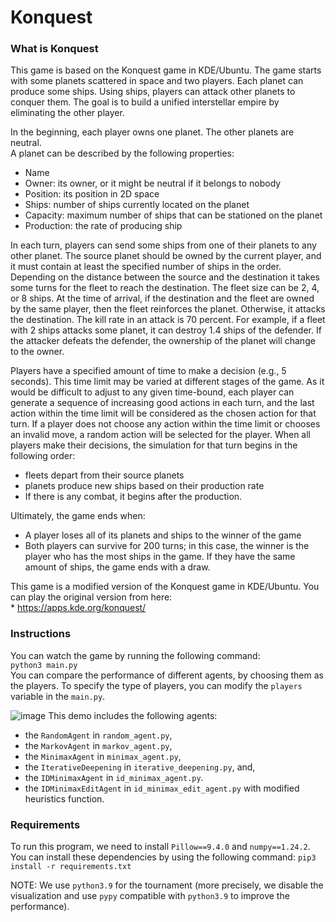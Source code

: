 # Konquest

### What is Konquest

This game is based on the Konquest game in KDE/Ubuntu. The game starts with some
planets scattered in space and two players. Each planet can produce some ships.
Using ships, players can attack other planets to conquer them. The goal is to
build a unified interstellar empire by eliminating the other player.

In the beginning, each player owns one planet. The other planets are neutral.            
A planet can be described by the following properties:             
* Name                        
* Owner: its owner, or it might be neutral if it belongs to nobody              
* Position: its position in 2D space                 
* Ships: number of ships currently located on the planet                
* Capacity: maximum number of ships that can be stationed on the planet                   
* Production: the rate of producing ship              

In each turn, players can send some ships from one of their planets to any
other planet. The source planet should be owned by the current player, and it
must contain at least the specified number of ships in the order. Depending on
the distance between the source and the destination it takes some turns for the
fleet to reach the destination. The fleet size can be 2, 4, or 8 ships. At the
time of arrival, if the destination and the fleet are owned by the same
player, then the fleet reinforces the planet.  Otherwise, it attacks the
destination. The kill rate in an attack is 70 percent. For example, if a fleet
with 2 ships attacks some planet, it can destroy 1.4 ships of the defender. If
the attacker defeats the defender, the ownership of the planet will change to
the owner.

Players have a specified amount of time to make a decision (e.g., 5 seconds).
This time limit may be varied at different stages of the game. As it would be 
difficult to adjust to any given time-bound, each player can generate a sequence
of increasing good actions in each turn, and the last action within the time
limit will be considered as the chosen action for that turn. If a player does
not choose any action within the time limit or chooses an invalid move, a random
action will be selected for the player. When all players make their decisions,
the simulation for that turn begins in the following order:            
* fleets depart from their source planets            
* planets produce new ships based on their production rate           
* If there is any combat, it begins after the production.            

Ultimately, the game ends when:        
* A player loses all of its planets and ships to the winner of the game           
* Both players can survive for 200 turns; in this case, the winner is the 
       player who has the most ships in the game. If they have the same amount
       of ships, the game ends with a draw.


This game is a modified version of the Konquest game in KDE/Ubuntu. You can
play the original version from here:         
    * https://apps.kde.org/konquest/      

### Instructions
You can watch the game by running the following command:      
   `python3 main.py`          
   You can compare the performance of different agents, by choosing them as the
   players. To specify the type of players, you can modify the `players`
   variable in the `main.py`.
   
![image](https://github.com/rrrimp/Konquest/blob/main/images/gamepage.png)
This demo includes the following agents:    
* the `RandomAgent` in `random_agent.py`,       
* the `MarkovAgent` in `markov_agent.py`,      
* the `MinimaxAgent` in `minimax_agent.py`,      
* the `IterativeDeepening` in `iterative_deepening.py`, and,         
* the `IDMinimaxAgent` in `id_minimax_agent.py`.           
* the `IDMinimaxEditAgent` in `id_minimax_edit_agent.py` with modified heuristics function.


### Requirements
To run this program, we need to install `Pillow==9.4.0` and `numpy==1.24.2`.
You can install these dependencies by using the following command:
`pip3 install -r requirements.txt`

NOTE: We use `python3.9` for the tournament (more precisely, we disable the
      visualization and use `pypy` compatible with `python3.9` to improve the
      performance).



